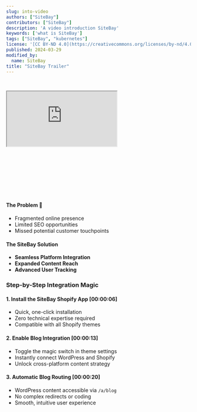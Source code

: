 ```yaml
---
slug: into-video
authors: ["SiteBay"]
contributors: ["SiteBay"]
description: 'A video introduction SiteBay'
keywords: ['what is SiteBay']
tags: ["SiteBay", "kubernetes"]
license: '[CC BY-ND 4.0](https://creativecommons.org/licenses/by-nd/4.0)'
published: 2024-03-29
modified_by:
  name: SiteBay
title: "SiteBay Trailer"
---
```


<!-- START_VERBATIM -->
<div class="relative w-full" style="padding-bottom: 56.25%; padding-top: 30px; height: 0; overflow: hidden;">
    <iframe
            class="absolute top-0 left-0 right-0 bottom-0 w-full h-full"
            src="https://www.youtube.com/embed/Mrw5X8FYpwI?modestbranding=1&autoplay=1"
            allow="accelerometer; autoplay; clipboard-write; encrypted-media; gyroscope; picture-in-picture"
            allowfullscreen
    ></iframe>
</div>
<!-- END_VERBATIM -->


#### The Problem 🤔
- Fragmented online presence
- Limited SEO opportunities
- Missed potential customer touchpoints

#### The SiteBay Solution 
- **Seamless Platform Integration**
- **Expanded Content Reach**
- **Advanced User Tracking**

###  Step-by-Step Integration Magic

#### 1. Install the SiteBay Shopify App [00:00:06]
- Quick, one-click installation
- Zero technical expertise required
- Compatible with all Shopify themes

#### 2. Enable Blog Integration [00:00:13]
- Toggle the magic switch in theme settings
- Instantly connect WordPress and Shopify
- Unlock cross-platform content strategy

#### 3. Automatic Blog Routing [00:00:20]
- WordPress content accessible via `/a/blog`
- No complex redirects or coding
- Smooth, intuitive user experience